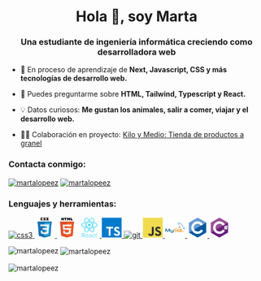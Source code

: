 <h1 align="center">Hola 👋, soy Marta</h1>
<h3 align="center">Una estudiante de ingeniería informática creciendo como desarrolladora web</h3>

- 🌱 En proceso de aprendizaje de **Next, Javascript, CSS y más tecnologías de desarrollo web.**

- 💬 Puedes preguntarme sobre **HTML, Tailwind, Typescript y React.**

- 💡 Datos curiosos: **Me gustan los animales, salir a comer, viajar y el desarrollo web.**

- 👩‍💻 Colaboración en proyecto: <a href="https://kilo-y-medio.vercel.app/">Kilo y Medio: Tienda de productos a granel</a>

<h3 align="left">Contacta conmigo:</h3>
<p align="left">
<a href="https://twitter.com/maartalz" target="blank"><img align="center" src="https://raw.githubusercontent.com/rahuldkjain/github-profile-readme-generator/master/src/images/icons/Social/twitter.svg" alt="martalopeez" height="30" width="40" /></a>
<a href="https://instagram.com/maartalz" target="blank"><img align="center" src="https://raw.githubusercontent.com/rahuldkjain/github-profile-readme-generator/master/src/images/icons/Social/instagram.svg" alt="martalopeez" height="30" width="40" /></a>
</p>

<h3 align="left">Lenguajes y herramientas:</h3>
<p align="left"> <a href="https://tailwindcss.com/" target="_blank"> <img src="https://raw.githubusercontent.com/devicons/devicon/master/icons/tailwind/tailwind-original-wordmark.svg" alt="css3" width="40" height="40"/> </a> <a href="https://desarrolloweb.com/manuales/css3.html" target="_blank"> <img src="https://raw.githubusercontent.com/devicons/devicon/master/icons/css3/css3-original-wordmark.svg" alt="css3" width="40" height="40"/> </a> <a href="https://lenguajehtml.com/html/" target="_blank"> <img src="https://raw.githubusercontent.com/devicons/devicon/master/icons/html5/html5-original-wordmark.svg" alt="html5" width="40" height="40"/></a> <a href="https://reactjs.org/" target="_blank"> <img src="https://raw.githubusercontent.com/devicons/devicon/master/icons/react/react-original-wordmark.svg" alt="react" width="40" height="40"/> </a> <a href="https://www.typescriptlang.org/" target="_blank"> <img src="https://raw.githubusercontent.com/devicons/devicon/master/icons/typescript/typescript-original.svg" alt="typescript" width="40" height="40"/> <a href="https://git-scm.com/" target="_blank"> <img src="https://www.vectorlogo.zone/logos/git-scm/git-scm-icon.svg" alt="git" width="40" height="40"/> </a> <a href="https://developer.mozilla.org/en-US/docs/Web/JavaScript" target="_blank"> <img src="https://raw.githubusercontent.com/devicons/devicon/master/icons/javascript/javascript-original.svg" alt="javascript" width="40" height="40"/> </a> <a href="https://www.mysql.com/" target="_blank"> <img src="https://raw.githubusercontent.com/devicons/devicon/master/icons/mysql/mysql-original-wordmark.svg" alt="mysql" width="40" height="40"/> </a> </a> <a href="https://www.cprogramming.com/" target="_blank"> <img src="https://raw.githubusercontent.com/devicons/devicon/master/icons/c/c-original.svg" alt="c" width="40" height="40"/> </a> <a href="https://www.w3schools.com/cs/" target="_blank"> <img src="https://raw.githubusercontent.com/devicons/devicon/master/icons/csharp/csharp-original.svg" alt="csharp" width="40" height="40"/> </a> </p>

<p><img align="left" src="https://github-readme-stats.vercel.app/api/top-langs?username=martalopeez&show_icons=true&theme=dracula&locale=es&layout=compact" alt="martalopeez" /></p>

<p>&nbsp;<img align="center" src="https://github-readme-stats.vercel.app/api?username=martalopeez&show_icons=true&theme=dracula&locale=es" alt="martalopeez" /></p>

<p><img align="center" src="https://github-readme-streak-stats.herokuapp.com/?user=martalopeez&theme=dark" alt="martalopeez" /></p>
